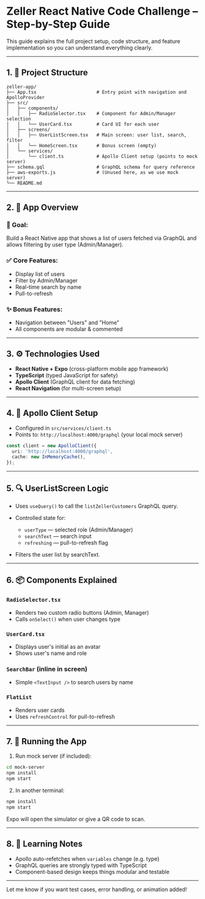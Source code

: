 # Zeller React Native Code Challenge – Step-by-Step Guide

This guide explains the full project setup, code structure, and feature implementation so you can understand everything clearly.

---

## 1. 📁 Project Structure
```
zeller-app/
├── App.tsx                      # Entry point with navigation and ApolloProvider
├── src/
│   ├── components/
│   │   ├── RadioSelector.tsx    # Component for Admin/Manager selection
│   │   └── UserCard.tsx         # Card UI for each user
│   ├── screens/
│   │   ├── UserListScreen.tsx   # Main screen: user list, search, filter
│   │   └── HomeScreen.tsx       # Bonus screen (empty)
│   └── services/
│       └── client.ts            # Apollo Client setup (points to mock server)
├── schema.gql                   # GraphQL schema for query reference
├── aws-exports.js               # (Unused here, as we use mock server)
└── README.md
```

---

## 2. 🚀 App Overview

### 📌 Goal:
Build a React Native app that shows a list of users fetched via GraphQL and allows filtering by user type (Admin/Manager).

### ✅ Core Features:
- Display list of users
- Filter by Admin/Manager
- Real-time search by name
- Pull-to-refresh

### ✨ Bonus Features:
- Navigation between "Users" and "Home"
- All components are modular & commented

---

## 3. ⚙️ Technologies Used
- **React Native + Expo** (cross-platform mobile app framework)
- **TypeScript** (typed JavaScript for safety)
- **Apollo Client** (GraphQL client for data fetching)
- **React Navigation** (for multi-screen setup)

---

## 4. 🔌 Apollo Client Setup
- Configured in `src/services/client.ts`
- Points to: `http://localhost:4000/graphql` (your local mock server)
```ts
const client = new ApolloClient({
  uri: 'http://localhost:4000/graphql',
  cache: new InMemoryCache(),
});
```

---

## 5. 🔍 UserListScreen Logic
- Uses `useQuery()` to call the `listZellerCustomers` GraphQL query.
- Controlled state for:
  - `userType` — selected role (Admin/Manager)
  - `searchText` — search input
  - `refreshing` — pull-to-refresh flag

- Filters the user list by searchText.

---

## 6. 📦 Components Explained

### `RadioSelector.tsx`
- Renders two custom radio buttons (Admin, Manager)
- Calls `onSelect()` when user changes type

### `UserCard.tsx`
- Displays user's initial as an avatar
- Shows user's name and role

### `SearchBar` (inline in screen)
- Simple `<TextInput />` to search users by name

### `FlatList`
- Renders user cards
- Uses `refreshControl` for pull-to-refresh

---

## 7. 🧪 Running the App
1. Run mock server (if included):
```bash
cd mock-server
npm install
npm start
```

2. In another terminal:
```bash
npm install
npm start
```

Expo will open the simulator or give a QR code to scan.

---

## 8. 🧠 Learning Notes
- Apollo auto-refetches when `variables` change (e.g. type)
- GraphQL queries are strongly typed with TypeScript
- Component-based design keeps things modular and testable

---

Let me know if you want test cases, error handling, or animation added!

